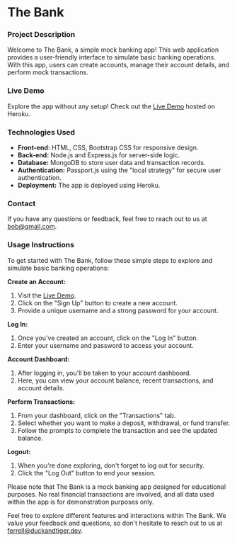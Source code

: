 # **The Bank**

### **Project Description**
Welcome to The Bank, a simple mock banking app! This web application provides a user-friendly interface to simulate basic banking operations. With this app, users can create accounts, manage their account details, and perform mock transactions.

### **Live Demo**
Explore the app without any setup! Check out the [Live Demo](https://community-bank.herokuapp.com/) hosted on Heroku.

### **Technologies Used**
- **Front-end:** HTML, CSS, Bootstrap CSS for responsive design.
- **Back-end:** Node.js and Express.js for server-side logic.
- **Database:** MongoDB to store user data and transaction records.
- **Authentication:** Passport.js using the "local strategy" for secure user authentication.
- **Deployment:** The app is deployed using Heroku.

### **Contact**
If you have any questions or feedback, feel free to reach out to us at bob@gmail.com.

### **Usage Instructions**

To get started with The Bank, follow these simple steps to explore and simulate basic banking operations:

**Create an Account:**
1. Visit the [Live Demo](https://community-bank.herokuapp.com/).
2. Click on the "Sign Up" button to create a new account.
3. Provide a unique username and a strong password for your account.

**Log In:**
1. Once you've created an account, click on the "Log In" button.
2. Enter your username and password to access your account.

**Account Dashboard:**
1. After logging in, you'll be taken to your account dashboard.
2. Here, you can view your account balance, recent transactions, and account details.

**Perform Transactions:**
1. From your dashboard, click on the "Transactions" tab.
2. Select whether you want to make a deposit, withdrawal, or fund transfer.
3. Follow the prompts to complete the transaction and see the updated balance.

**Logout:**
1. When you're done exploring, don't forget to log out for security.
2. Click the "Log Out" button to end your session.

Please note that The Bank is a mock banking app designed for educational purposes. No real financial transactions are involved, and all data used within the app is for demonstration purposes only.

Feel free to explore different features and interactions within The Bank. We value your feedback and questions, so don't hesitate to reach out to us at ferrell@duckandtiger.dev.
